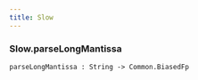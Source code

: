 ```yaml
---
title: Slow
---
```


### Slow.**parseLongMantissa**

```grain
parseLongMantissa : String -> Common.BiasedFp
```

